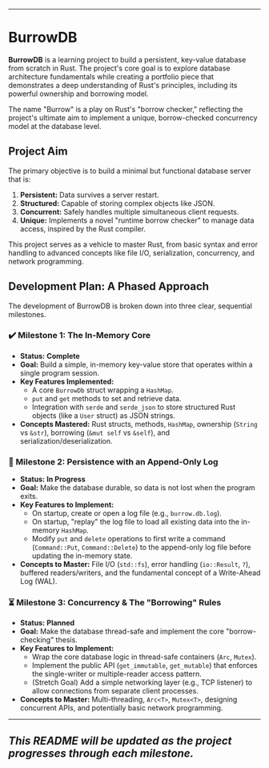 
---
# BurrowDB

**BurrowDB** is a learning project to build a persistent, key-value database from scratch in Rust. The project's core goal is to explore database architecture fundamentals while creating a portfolio piece that demonstrates a deep understanding of Rust's principles, including its powerful ownership and borrowing model.

The name "Burrow" is a play on Rust's "borrow checker," reflecting the project's ultimate aim to implement a unique, borrow-checked concurrency model at the database level.

## Project Aim

The primary objective is to build a minimal but functional database server that is:
1.  **Persistent:** Data survives a server restart.
2.  **Structured:** Capable of storing complex objects like JSON.
3.  **Concurrent:** Safely handles multiple simultaneous client requests.
4.  **Unique:** Implements a novel "runtime borrow checker" to manage data access, inspired by the Rust compiler.

This project serves as a vehicle to master Rust, from basic syntax and error handling to advanced concepts like file I/O, serialization, concurrency, and network programming.

## Development Plan: A Phased Approach

The development of BurrowDB is broken down into three clear, sequential milestones.

### ✔️ Milestone 1: The In-Memory Core

*   **Status:** **Complete**
*   **Goal:** Build a simple, in-memory key-value store that operates within a single program session.
*   **Key Features Implemented:**
    *   A core `BurrowDb` struct wrapping a `HashMap`.
    *   `put` and `get` methods to set and retrieve data.
    *   Integration with `serde` and `serde_json` to store structured Rust objects (like a `User` struct) as JSON strings.
*   **Concepts Mastered:** Rust structs, methods, `HashMap`, ownership (`String` vs `&str`), borrowing (`&mut self` vs `&self`), and serialization/deserialization.

### 🚧 Milestone 2: Persistence with an Append-Only Log

*   **Status:** **In Progress**
*   **Goal:** Make the database durable, so data is not lost when the program exits.
*   **Key Features to Implement:**
    *   On startup, create or open a log file (e.g., `burrow.db.log`).
    *   On startup, "replay" the log file to load all existing data into the in-memory `HashMap`.
    *   Modify `put` and `delete` operations to first write a command (`Command::Put`, `Command::Delete`) to the append-only log file before updating the in-memory state.
*   **Concepts to Master:** File I/O (`std::fs`), error handling (`io::Result`, `?`), buffered readers/writers, and the fundamental concept of a Write-Ahead Log (WAL).

### ⏳ Milestone 3: Concurrency & The "Borrowing" Rules

*   **Status:** **Planned**
*   **Goal:** Make the database thread-safe and implement the core "borrow-checking" thesis.
*   **Key Features to Implement:**
    *   Wrap the core database logic in thread-safe containers (`Arc`, `Mutex`).
    *   Implement the public API (`get_immutable`, `get_mutable`) that enforces the single-writer or multiple-reader access pattern.
    *   (Stretch Goal) Add a simple networking layer (e.g., TCP listener) to allow connections from separate client processes.
*   **Concepts to Master:** Multi-threading, `Arc<T>`, `Mutex<T>`, designing concurrent APIs, and potentially basic network programming.

---
*This README will be updated as the project progresses through each milestone.*
---